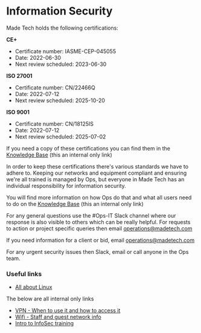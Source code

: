 # Information Security

Made Tech holds the following certifications:

**CE+**
- Certificate number: IASME-CEP-045055
- Date: 2022-06-30
- Next review scheduled: 2023-06-30

**ISO 27001**
- Certificate number: CN/22466Q
- Date: 2022-07-12
- Next review scheduled: 2025-10-20

**ISO 9001**
- Certificate number: CN/18125IS
- Date: 2022-07-12
- Next review scheduled: 2025-07-02


If you need a copy of these certifications you can find them in the [Knowledge Base](https://drive.google.com/drive/u/0/folders/1V6Gh1PJ0WeBb90i6cVYkXXHkkYHKXeuJ) (this an internal only link)

In order to keep these certifications there's various standards we have to adhere to. Keeping our networks and equipment compliant and ensuring we're all trained is managed by Ops, but everyone in Made Tech has an individual responsibility for information security.

You will find more information on how Ops do that and what all users need to do on the [Knowledge Base](https://sites.google.com/madetech.com/signpost/home/security) (this an internal only link)

For any general questions use the #Ops-IT Slack channel where our response is also visible to others which can be really helpful. For requests to action or project specific queries then email [operations@madetech.com](mailto:operations@madetech.com)

If you need information for a client or bid, email [operations@madetech.com](mailto:operations@madetech.com)

For any urgent security issues then Slack, email or call anyone in the Ops team.

### Useful links
- [All about Linux](https://github.com/madetech/handbook/blob/main/guides/it/linux_av.md)

The below are all internal only links
- [VPN - When to use it and how to access it](https://drive.google.com/drive/u/0/folders/14w3BXtsrgUqRmJ73QFhGXiCo3ufjvMmI) 
- [Wifi - Staff and guest network info](https://sites.google.com/madetech.com/signpost/home/it-support) 
- [Intro to InfoSec training](https://docs.google.com/presentation/d/1Ubthx1C1MOHhbf2BBvAnU2Jw3YW2Ej4e9zKhvprHgzE/edit#slide=id.g5c95da9fba_0_0)

